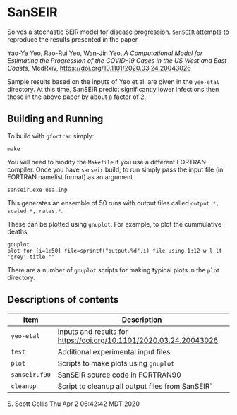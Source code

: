 # SanSEIR 

Solves a stochastic SEIR model for disease progression. `SanSEIR` attempts to 
reproduce the results presented in the paper

Yao-Ye Yeo, Rao-Rui Yeo, Wan-Jin Yeo, *A Computational Model for Estimating the 
Progression of the COVID-19 Cases in the US West and East Coasts*,  MedRxiv, 
https://doi.org/10.1101/2020.03.24.20043026

Sample results based on the inputs of Yeo et al. are given in the `yeo-etal` 
directory.  At this time, SanSEIR predict significantly lower infections
then those in the above paper by about a factor of 2.

## Building and Running 
To build with `gfortran` simply:

    make

You will need to modify the `Makefile` if you use a different FORTRAN compiler.
Once you have `sanseir` build, to run simply pass the input file (in FORTRAN 
namelist format) as an argument

    sanseir.exe usa.inp
    
This generates an ensemble of 50 runs with output files called 
`output.*, scaled.*, rates.*`.

These can be plotted using `gnuplot`.  For example, to plot the cummulative deaths

    gnuplot
    plot for [i=1:50] file=sprintf("output.%d",i) file using 1:12 w l lt 'grey' title ""

There are a number of `gnuplot` scripts for making typical plots in the `plot`
directory.

## Descriptions of contents

Item       |  Description
-----------|---------------------------------------------------------------
`yeo-etal` |  Inputs and results for https://doi.org/10.1101/2020.03.24.20043026 
`test`     |  Additional experimental input files 
`plot`     |  Scripts to make plots using `gnuplot` 
`sanseir.f90` |  SanSEIR source code in FORTRAN90 
`cleanup`  |  Script to cleanup all output files from SanSEIR` 

S. Scott Collis
Thu Apr  2 06:42:42 MDT 2020

